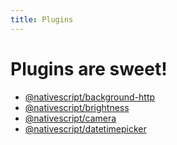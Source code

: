 ```yaml
---
title: Plugins
---
```


# Plugins are sweet!

- [@nativescript/background-http](background-http)
- [@nativescript/brightness](brightness)
- [@nativescript/camera](camera)
- [@nativescript/datetimepicker](datetimepicker)

